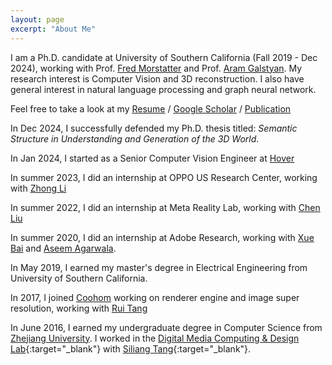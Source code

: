 ```yaml
---
layout: page
excerpt: "About Me"
---
```

I am a Ph.D. candidate at University of Southern California (Fall 2019 - Dec 2024), working with Prof. [Fred Morstatter](https://isi.edu/~fredmors/) and Prof. [Aram Galstyan](https://www.isi.edu/people/galstyan/about). My research interest is Computer Vision and 3D reconstruction. I also have general interest in natural language processing and graph neural network.

Feel free to take a look at my [Resume](/assets/doc/Yuzhong_Huang_Resume.pdf) / [Google Scholar](https://scholar.google.fr/citations?user=l-LjJLkAAAAJ) / [Publication](/publication/)

In Dec 2024, I successfully defended my Ph.D. thesis titled: *Semantic Structure in Understanding and Generation of the 3D World*.

In Jan 2024, I started as a Senior Computer Vision Engineer at [Hover](https://hover.to/)

In summer 2023, I did an internship at OPPO US Research Center, working with [Zhong Li](https://sites.google.com/site/lizhong19900216)

In summer 2022, I did an internship at Meta Reality Lab, working with [Chen Liu](https://art-programmer.github.io/)

In summer 2020, I did an internship at Adobe Research, working with [Xue Bai](https://sites.google.com/view/xuebai/home) and [Aseem Agarwala](https://www.agarwala.org/).

In May 2019, I earned my master's degree in Electrical Engineering from University of Southern California.

In 2017, I joined [Coohom](https://www.coohom.com/) working on renderer engine and image super resolution, working with [Rui Tang](https://scholar.google.com/citations?user=dwvfKSkAAAAJ)

In June 2016, I earned my undergraduate degree in Computer Science from [Zhejiang University](https://www.zju.edu.cn/english/). I worked in the [Digital Media Computing & Design Lab](http://www.dcd.zju.edu.cn/){:target="_blank"} with [Siliang Tang](http://person.zju.edu.cn/en/siliang){:target="_blank"}.
